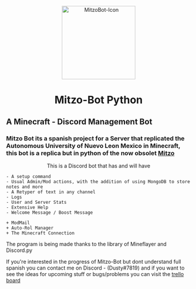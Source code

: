 <p align="center">
  <img width="200" src="https://cdn.discordapp.com/icons/819284631601414156/a_624ea0de7226e953f2a92179e65735b7.webp" alt="MitzoBot-Icon">
</p>

<h1 align="center"> Mitzo-Bot Python </h1>
  
## A Minecraft - Discord Management Bot

### Mitzo Bot its a spanish project for a Server that replicated the Autonomous University of Nuevo Leon Mexico in Minecraft, this bot is a replica but in python of the now obsolet [Mitzo](https://github.com/TrapntDusty/mitzobot)

<p align="center">
    This is a Discord bot that has and will have
</p>

```
- A setup command
- Usual Admin/Mod actions, with the addition of using MongoDB to store notes and more
- A Retyper of text in any channel
- Logs 
- User and Server Stats
- Extensive Help
- Welcome Message / Boost Message

+ ModMail
+ Auto-Rol Manager
+ The Minecraft Connection
```

The program is being made thanks to the library of Mineflayer and Discord.py

If you're interested in the progress of Mitzo-Bot but dont understand full spanish you can contact me on Discord - (Dusty#7819)
and if you want to see the ideas for upcoming stuff or bugs/problems you can visit the [trello board](https://trello.com/b/WZxtzIov/drifter-re)
